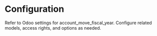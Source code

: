 # Configuration

Refer to Odoo settings for account_move_fiscal_year. Configure related models, access rights, and options as needed.
